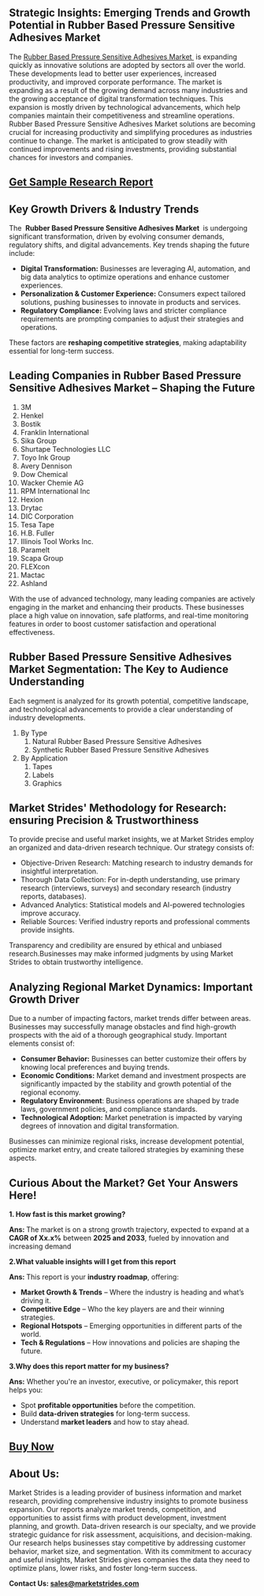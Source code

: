 <h2>Strategic Insights: Emerging Trends and Growth Potential in Rubber Based Pressure Sensitive Adhesives Market</h2>
<p>The <a href=https://marketstrides.com/report/rubber-based-pressure-sensitive-adhesives-market>Rubber Based Pressure Sensitive Adhesives Market </a> is expanding quickly as innovative solutions are adopted by sectors all over the world. These developments lead to better user experiences, increased productivity, and improved corporate performance. The market is expanding as a result of the growing demand across many industries and the growing acceptance of digital transformation techniques. This expansion is mostly driven by technological advancements, which help companies maintain their competitiveness and streamline operations. Rubber Based Pressure Sensitive Adhesives Market solutions are becoming crucial for increasing productivity and simplifying procedures as industries continue to change. The market is anticipated to grow steadily with continued improvements and rising investments, providing substantial chances for investors and companies.</p>
<h2><a href=https://marketstrides.com/request-sample/rubber-based-pressure-sensitive-adhesives-market>Get</a><a href=https://marketstrides.com/request-sample/rubber-based-pressure-sensitive-adhesives-market> S</a><a href=https://marketstrides.com/request-sample/rubber-based-pressure-sensitive-adhesives-market>ample</a><a href=https://marketstrides.com/request-sample/rubber-based-pressure-sensitive-adhesives-market> Research Report</a></h2>
<h2>Key Growth Drivers &amp; Industry Trends</h2>
<p>The  <strong>Rubber Based Pressure Sensitive Adhesives Market </strong> is undergoing significant transformation, driven by evolving consumer demands, regulatory shifts, and digital advancements. Key trends shaping the future include:</p>
<ul>
<li><strong>Digital Transformation:</strong> Businesses are leveraging AI, automation, and big data analytics to optimize operations and enhance customer experiences.</li>
<li><strong>Personalization &amp; Customer Experience:</strong> Consumers expect tailored solutions, pushing businesses to innovate in products and services.</li>
<li><strong>Regulatory Compliance:</strong> Evolving laws and stricter compliance requirements are prompting companies to adjust their strategies and operations.</li>
</ul>
<p>These factors are <strong>reshaping competitive strategies</strong>, making adaptability essential for long-term success.</p>
<h2>Leading Companies in Rubber Based Pressure Sensitive Adhesives Market – Shaping the Future</h2>
<p><ol>
<li>
3M</li><li>Henkel</li><li>Bostik</li><li>Franklin International</li><li>Sika Group</li><li>Shurtape Technologies LLC</li><li>Toyo Ink Group</li><li>Avery Dennison</li><li>Dow Chemical</li><li>Wacker Chemie AG</li><li>RPM International Inc</li><li>Hexion</li><li>Drytac</li><li>DIC Corporation</li><li>Tesa Tape</li><li>H.B. Fuller</li><li>Illinois Tool Works Inc.</li><li>Paramelt</li><li>Scapa Group</li><li>FLEXcon</li><li>Mactac</li><li>Ashland


</li>
</ol></p>
<div>
<p>With the use of advanced technology, many leading companies are actively engaging in the market and enhancing their products. These businesses place a high value on innovation, safe platforms, and real-time monitoring features in order to boost customer satisfaction and operational effectiveness.</p>
<h2>Rubber Based Pressure Sensitive Adhesives Market Segmentation: The Key to Audience Understanding</h2>
<p>Each segment is analyzed for its growth potential, competitive landscape, and technological advancements to provide a clear understanding of industry developments.</p>
<p><ol><li>By Type<ol><li>Natural Rubber Based Pressure Sensitive Adhesives</li><li>Synthetic Rubber Based Pressure Sensitive Adhesives</li></ol></li><li>By Application<ol><li>Tapes</li><li>Labels</li><li>Graphics</li></ol></li></ol></p>
<h2>Market Strides' Methodology for Research: ensuring Precision &amp; Trustworthiness</h2>
<p>To provide precise and useful market insights, we at Market Strides employ an organized and data-driven research technique. Our strategy consists of:</p>
<ul>
<li>Objective-Driven Research: Matching research to industry demands for insightful interpretation.</li>
<li>Thorough Data Collection: For in-depth understanding, use primary research (interviews, surveys) and secondary research (industry reports, databases).</li>
<li>Advanced Analytics: Statistical models and AI-powered technologies improve accuracy.</li>
<li>Reliable Sources: Verified industry reports and professional comments provide insights.</li>
</ul>
<p>Transparency and credibility are ensured by ethical and unbiased research.Businesses may make informed judgments by using Market Strides to obtain trustworthy intelligence.</p>
<h2>Analyzing Regional Market Dynamics: Important Growth Driver</h2>
<p>Due to a number of impacting factors, market trends differ between areas. Businesses may successfully manage obstacles and find high-growth prospects with the aid of a thorough geographical study. Important elements consist of:</p>
<ul>
<li><strong>Consumer Behavior:</strong> Businesses can better customize their offers by knowing local preferences and buying trends.</li>
<li><strong>Economic Conditions:</strong> Market demand and investment prospects are significantly impacted by the stability and growth potential of the regional economy.</li>
<li><strong>Regulatory Environment</strong>: Business operations are shaped by trade laws, government policies, and compliance standards.</li>
<li><strong>Technological Adoption:</strong> Market penetration is impacted by varying degrees of innovation and digital transformation.</li>
</ul>
<p>Businesses can minimize regional risks, increase development potential, optimize market entry, and create tailored strategies by examining these aspects.</p>
<h2>Curious About the Market? Get Your Answers Here!</h2>
<p><strong>1. How fast is this market growing?</strong></p>
<p><strong>Ans: </strong>The market is on a strong growth trajectory, expected to expand at a <strong>CAGR of Xx.x%</strong> between <strong>2025 and 2033</strong>, fueled by innovation and increasing demand</p>
<p><strong>2.What valuable insights will I get from this report</strong></p>
<p><strong>Ans: </strong>This report is your <strong>industry roadmap</strong>, offering:</p>
<ul>
<li><strong>Market Growth &amp; Trends</strong> – Where the industry is heading and what’s driving it.</li>
<li><strong>Competitive Edge</strong> – Who the key players are and their winning strategies.</li>
<li><strong>Regional Hotspots</strong> – Emerging opportunities in different parts of the world.</li>
<li><strong>T</strong><strong>ech &amp; Regulations</strong> – How innovations and policies are shaping the future.</li>
</ul>
<p><strong>3.Why does this report matter for my business?</strong></p>
<p><strong>Ans:</strong> Whether you're an investor, executive, or policymaker, this report helps you:</p>
<ul>
<li>Spot <strong>profitable opportunities</strong> before the competition.</li>
<li>Build <strong>data-driven strategies</strong> for long-term success.</li>
<li>Understand <strong>market leaders</strong> and how to stay ahead.</li>
</ul>
<h2><strong><a href=https://marketstrides.com/buyNow/rubber-based-pressure-sensitive-adhesives-market>Buy Now</a></strong></h2>
<h2>About Us:</h2>
<p>Market Strides is a leading provider of business information and market research, providing comprehensive industry insights to promote business expansion. Our reports analyze market trends, competition, and opportunities to assist firms with product development, investment planning, and growth. Data-driven research is our specialty, and we provide strategic guidance for risk assessment, acquisitions, and decision-making. Our research helps businesses stay competitive by addressing customer behavior, market size, and segmentation. With its commitment to accuracy and useful insights, Market Strides gives companies the data they need to optimize plans, lower risks, and foster long-term success.</p>
<p><strong>Contact Us: <a href=mailto:sales@marketstrides.com>sales@marketstrides.com</a></strong></p>
</div>
